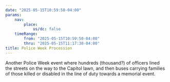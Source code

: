 ```yaml
---
date: "2025-05-15T10:59:50-04:00"
params:
    nav:
        place:
            us/dc: false
    timeRange:
        from: "2025-05-15T10:59:50-04:00"
        thru: "2025-05-15T11:17:30-04:00"
title: Police Week Procession
---
```


Another Police Week event where hundreds (thousand?) of officers lined the streets on the way to the Capitol lawn, and then buses carrying families of those killed or disabled in the line of duty towards a memorial event.
